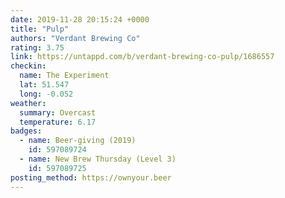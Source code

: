 ```yaml
---
date: 2019-11-28 20:15:24 +0000
title: "Pulp"
authors: "Verdant Brewing Co"
rating: 3.75
link: https://untappd.com/b/verdant-brewing-co-pulp/1686557
checkin:
  name: The Experiment
  lat: 51.547
  long: -0.052
weather:
  summary: Overcast
  temperature: 6.17
badges:
  - name: Beer-giving (2019)
    id: 597089724
  - name: New Brew Thursday (Level 3)
    id: 597089725
posting_method: https://ownyour.beer
---
```

